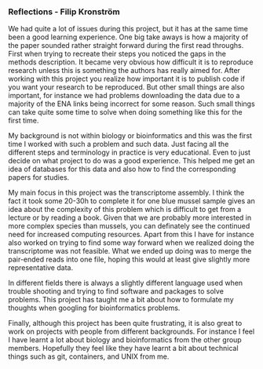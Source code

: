 ### Reflections - Filip Kronström
We had quite a lot of issues during this project, but it has at the same time been a good learning experience. One big take aways is how a majority of the paper sounded rather straight forward during the first read throughs. First when trying to recreate their steps you noticed the gaps in the methods description. It became very obvious how difficult it is to reproduce research unless this is something the authors has really aimed for. After working with this project you realize how important it is to publish code if you want your research to be reproduced. But other small things are also important, for instance we had problems downloading the data due to a majority of the ENA links being incorrect for some reason. Such small things can take quite some time to solve when doing something like this for the first time.

My background is not within biology or bioinformatics and this was the first time I worked with such a problem and such data. Just facing all the different steps and terminology in practice is very educational. Even to just decide on what project to do was a good experience. This helped me get an idea of databases for this data and also how to find the corresponding papers for studies. 

My main focus in this project was the transcriptome assembly. I think the fact it took some 20-30h to complete it for one blue mussel sample gives an idea about the complexity of this problem which is difficult to get from a lecture or by reading a book. Given that we are probably more interested in more complex species than mussels, you can definately see the continued need for increased computing resources. Apart from this I have for instance also worked on trying to find some way forward when we realized doing the transcriptome was not feasible. What we ended up doing was to merge the pair-ended reads into one file, hoping this would at least give slightly more representative data.

In different fields there is always a slightly different language used when trouble shooting and trying to find software and packages to solve problems. This project has taught me a bit about how to formulate my thoughts when googling for bioinformatics problems.

Finally, although this project has been quite frustrating, it is also great to work on projects with people from different backgrounds. For instance I feel I have learnt a lot about biology and bioinformatics from the other group members. Hopefully they feel like they have learnt a bit about technical things such as git, containers, and UNIX from me. 